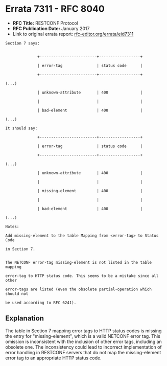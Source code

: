 # Errata 7311 - RFC 8040

- **RFC Title:** RESTCONF Protocol
- **RFC Publication Date:** January 2017
- Link to original errata report: [rfc-editor.org/errata/eid7311](https://www.rfc-editor.org/errata/eid7311)

```
Section 7 says:


              +-------------------------+------------------+
              | error-tag               | status code      |
              +-------------------------+------------------+
(...)
              | unknown-attribute       | 400              |
              |                         |                  |
              | bad-element             | 400              |
(...)

It should say:

              +-------------------------+------------------+
              | error-tag               | status code      |
              +-------------------------+------------------+
(...)
              | unknown-attribute       | 400              |
              |                         |                  |
              | missing-element         | 400              |
              |                         |                  |
              | bad-element             | 400              |
(...)

Notes:

Add missing-element to the table Mapping from <error-tag> to Status Code
in Section 7.

The NETCONF error-tag missing-element is not listed in the table mapping
error-tag to HTTP status code. This seems to be a mistake since all other
error-tags are listed (even the obsolete partial-operation which should not
be used according to RFC 6241).
```

## Explanation

The table in Section 7 mapping error tags to HTTP status codes is missing the entry for "missing-element", which is a valid NETCONF error tag. This omission is inconsistent with the inclusion of other error tags, including an obsolete one. The inconsistency could lead to incorrect implementation of error handling in RESTCONF servers that do not map the missing-element error tag to an appropriate HTTP status code.
